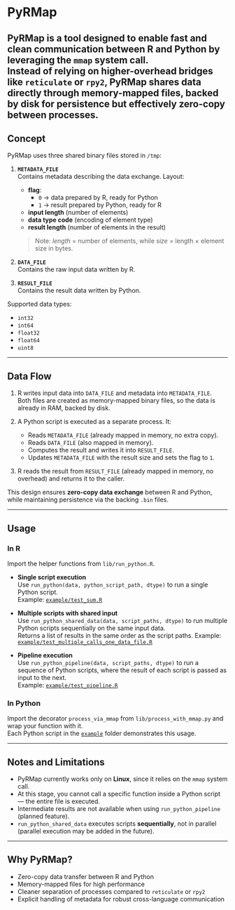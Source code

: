 # PyRMap

**PyRMap** is a tool designed to enable fast and clean communication between **R** and **Python** by leveraging the `mmap` system call.  
Instead of relying on higher-overhead bridges like `reticulate` or `rpy2`, PyRMap shares data directly through memory-mapped files, backed by disk for persistence but effectively zero-copy between processes.
---

## Concept

PyRMap uses three shared binary files stored in `/tmp`:

1. **`METADATA_FILE`**  
   Contains metadata describing the data exchange. Layout:
   - **flag**:  
     - `0` → data prepared by R, ready for Python  
     - `1` → result prepared by Python, ready for R  
   - **input length** (number of elements)  
   - **data type code** (encoding of element type)  
   - **result length** (number of elements in the result)

   > Note: *length* = number of elements, while *size* = length × element size in bytes.

2. **`DATA_FILE`**  
   Contains the raw input data written by R.

3. **`RESULT_FILE`**  
   Contains the result data written by Python.

Supported data types:
- `int32`
- `int64`
- `float32`
- `float64`
- `uint8`

---

## Data Flow

1. R writes input data into `DATA_FILE` and metadata into `METADATA_FILE`.  
   Both files are created as memory-mapped binary files, so the data is already in RAM, backed by disk.

2. A Python script is executed as a separate process. It:
   - Reads `METADATA_FILE` (already mapped in memory, no extra copy).  
   - Reads `DATA_FILE` (also mapped in memory).  
   - Computes the result and writes it into `RESULT_FILE`.  
   - Updates `METADATA_FILE` with the result size and sets the flag to `1`.

3. R reads the result from `RESULT_FILE` (already mapped in memory, no overhead) and returns it to the caller.

This design ensures **zero-copy data exchange** between R and Python, while maintaining persistence via the backing `.bin` files.

---

## Usage

### In R

Import the helper functions from `lib/run_python.R`.

- **Single script execution**  
  Use `run_python(data, python_script_path, dtype)` to run a single Python script.  
  Example: [`example/test_sum.R`](example/test_sum.R)

- **Multiple scripts with shared input**  
  Use `run_python_shared_data(data, script_paths, dtype)` to run multiple Python scripts sequentially on the same input data.  
  Returns a list of results in the same order as the script paths.
  Example: [`example/test_multiple_calls_one_data_file.R`](example/test_multiple_calls_one_data_file.R)

- **Pipeline execution**  
  Use `run_python_pipeline(data, script_paths, dtype)` to run a sequence of Python scripts, where the result of each script is passed as input to the next.  
  Example: [`example/test_pipeline.R`](example/test_pipeline.R)

### In Python

Import the decorator `process_via_mmap` from `lib/process_with_mmap.py` and wrap your function with it.  
Each Python script in the [`example`](example) folder demonstrates this usage.

---

## Notes and Limitations

- PyRMap currently works only on **Linux**, since it relies on the `mmap` system call.  
- At this stage, you cannot call a specific function inside a Python script — the entire file is executed.  
- Intermediate results are not available when using `run_python_pipeline` (planned feature).  
- `run_python_shared_data` executes scripts **sequentially**, not in parallel (parallel execution may be added in the future).  

---

## Why PyRMap?

- Zero-copy data transfer between R and Python  
- Memory-mapped files for high performance  
- Cleaner separation of processes compared to `reticulate` or `rpy2`  
- Explicit handling of metadata for robust cross-language communication
